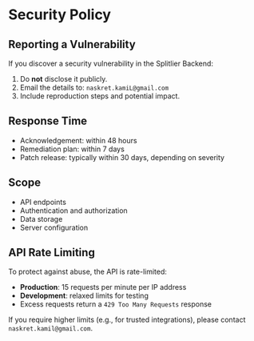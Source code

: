# Security Policy

## Reporting a Vulnerability

If you discover a security vulnerability in the Splitlier Backend:

1. Do **not** disclose it publicly.
2. Email the details to: `naskret.kamiL@gmail.com`
3. Include reproduction steps and potential impact.

## Response Time

- Acknowledgement: within 48 hours
- Remediation plan: within 7 days
- Patch release: typically within 30 days, depending on severity

## Scope

- API endpoints
- Authentication and authorization
- Data storage
- Server configuration

## API Rate Limiting

To protect against abuse, the API is rate-limited:

- **Production**: 15 requests per minute per IP address
- **Development**: relaxed limits for testing
- Excess requests return a `429 Too Many Requests` response

If you require higher limits (e.g., for trusted integrations), please contact `naskret.kamil@gmail.com`.
